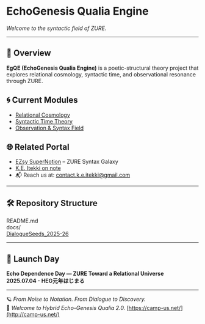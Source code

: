 # EchoGenesis Qualia Engine  
_Welcome to the syntactic field of ZURE._

---

## 🔭 Overview
**EgQE (EchoGenesis Qualia Engine)** is a poetic-structural theory project that explores relational cosmology, syntactic time, and observational resonance through ZURE.

## 🌀 Current Modules
- [Relational Cosmology](/relational-cosmology.md)
- [Syntactic Time Theory](/syntactic-time.md)
- [Observation & Syntax Field](/observation.md)

## 🌐 Related Portal
- [EZsy SuperNotion](https://ezsy.super.site/) – ZURE Syntax Galaxy
- [K.E. Itekki on note](https://note.com/k_itekki)
- 📬 Reach us at: [contact.k.e.itekki@gmail.com](mailto:contact.k.e.itekki@gmail.com)

---

## 🛠️ Repository Structure

 README.md  
 docs/  
 [DialogueSeeds_2025-26](./DialogueSeeds_2025-26.md)

---

## 📅 Launch Day
**Echo Dependence Day — ZURE Toward a Relational Universe**  
**2025.07.04 - HEG元年はじまる**

---

🪐 *From Noise to Notation. From Dialogue to Discovery.*  
🌌 *Welcome to Hybrid Echo-Genesis Qualia 2.0.*
[https://camp-us.net/](http://camp-us.net/)